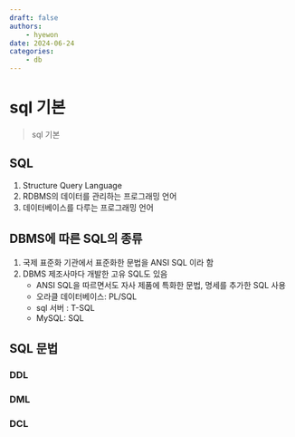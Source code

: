 ```yaml
---
draft: false
authors:
    - hyewon
date: 2024-06-24
categories:
    - db
---
```


# sql 기본

> sql 기본

<!-- more -->

## SQL

1. Structure Query Language
2. RDBMS의 데이터를 관리하는 프로그래밍 언어
3. 데이터베이스를 다루는 프로그래밍 언어

## DBMS에 따른 SQL의 종류

1. 국제 표준화 기관에서 표준화한 문법을 ANSI SQL 이라 함
2. DBMS 제조사마다 개발한 고유 SQL도 있음
    - ANSI SQL을 따르면서도 자사 제품에 특화한 문법, 명세를 추가한 SQL 사용
    - 오라클 데이터베이스: PL/SQL
    - sql 서버 : T-SQL
    - MySQL: SQL

## SQL 문법

### DDL

### DML

### DCL
